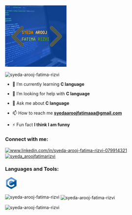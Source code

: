![logo](https://github.com/Syeda-Arooj-Fatima-Rizvi/Syeda-Arooj-Fatima-Rizvi-/blob/main/%23include%20stdio.h%20int%20main()%20%7B%20printf(Syeda%20Arooj%20Fatima%20Rizvin)%3B%20return%200%3B%20%7D.png)

<p align="left"> <img src="https://komarev.com/ghpvc/?username=syeda-arooj-fatima-rizvi&label=Profile%20views&color=0e75b6&style=flat" alt="syeda-arooj-fatima-rizvi" /> </p>

- 🌱 I’m currently learning **C language**

- 🤝 I’m looking for help with **C language**

- 💬 Ask me about **C language**

- 📫 How to reach me **syedaaroojfatimaaa@gmail.com**

- ⚡ Fun fact **I think I am funny**

<h3 align="left">Connect with me:</h3>
<p align="left">
<a href="https://linkedin.com/in/www.linkedin.com/in/syeda-arooj-fatima-rizvi-079914321" target="blank"><img align="center" src="https://raw.githubusercontent.com/rahuldkjain/github-profile-readme-generator/master/src/images/icons/Social/linked-in-alt.svg" alt="www.linkedin.com/in/syeda-arooj-fatima-rizvi-079914321" height="30" width="40" /></a>
<a href="https://instagram.com/syeda_aroojfatimarizvi" target="blank"><img align="center" src="https://raw.githubusercontent.com/rahuldkjain/github-profile-readme-generator/master/src/images/icons/Social/instagram.svg" alt="syeda_aroojfatimarizvi" height="30" width="40" /></a>
</p>

<h3 align="left">Languages and Tools:</h3>
<p align="left"> <a href="https://www.cprogramming.com/" target="_blank" rel="noreferrer"> <img src="https://raw.githubusercontent.com/devicons/devicon/master/icons/c/c-original.svg" alt="c" width="40" height="40"/> </a> </p>

<p><img align="left" src="https://github-readme-stats.vercel.app/api/top-langs?username=syeda-arooj-fatima-rizvi&show_icons=true&locale=en&layout=compact" alt="syeda-arooj-fatima-rizvi" /></p>

<p>&nbsp;<img align="center" src="https://github-readme-stats.vercel.app/api?username=syeda-arooj-fatima-rizvi&show_icons=true&locale=en" alt="syeda-arooj-fatima-rizvi" /></p>

<p><img align="center" src="https://github-readme-streak-stats.herokuapp.com/?user=syeda-arooj-fatima-rizvi&" alt="syeda-arooj-fatima-rizvi" /></p>
